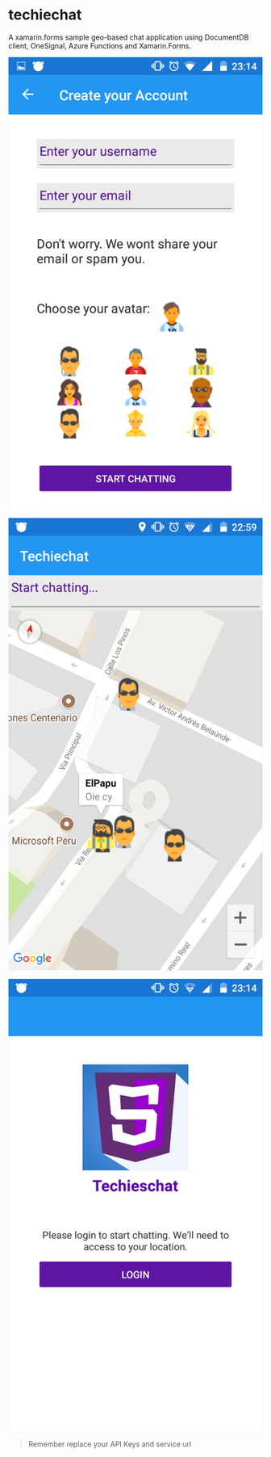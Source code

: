 # techiechat
A xamarin.forms sample geo-based chat application using DocumentDB client, OneSignal, Azure Functions and Xamarin.Forms.

![Screen](techiechat%20(1).png)

![Screen](techiechat%20(2).png)

![Screen](techiechat%20(3).png)

>Remember replace your API Keys and service url


